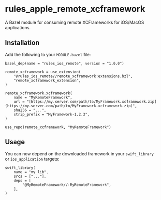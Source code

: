 # rules_apple_remote_xcframework

A Bazel module for consuming remote XCFrameworks for iOS/MacOS applications.

## Installation

Add the following to your `MODULE.bazel` file:

```starlark
bazel_dep(name = "rules_ios_remote", version = "1.0.0")

remote_xcframework = use_extension(
    "@rules_ios_remote//remote_xcframework:extensions.bzl",
    "remote_xcframework_extension",
)

remote_xcframework.xcframework(
    name = "MyRemoteFramework",
    url = "[https://my.server.com/path/to/MyFramework.xcframework.zip](https://my.server.com/path/to/MyFramework.xcframework.zip)",
    sha256 = "...",
    strip_prefix = "MyFramework-1.2.3",
)

use_repo(remote_xcframework, "MyRemoteFramework")
```

## Usage

You can now depend on the downloaded framework in your `swift_library` or `ios_application` targets:

```starlark
swift_library(
    name = "my_lib",
    srcs = ["..."],
    deps = [
        "@MyRemoteFramework//:MyRemoteFramework",
    ],
)
```